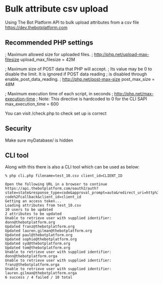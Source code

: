 
# Bulk attribute csv upload

Using The Bot Platform API to bulk upload attributes from a csv file
https://dev.thebotplatform.com

## Recommended PHP settings

; Maximum allowed size for uploaded files.
; http://php.net/upload-max-filesize
upload_max_filesize = 42M

; Maximum size of POST data that PHP will accept.
; Its value may be 0 to disable the limit. It is ignored if POST data reading
; is disabled through enable_post_data_reading.
; http://php.net/post-max-size
post_max_size = 48M

; Maximum execution time of each script, in seconds
; http://php.net/max-execution-time
; Note: This directive is hardcoded to 0 for the CLI SAPI
max_execution_time = 600

You can visit /check.php to check set up is correct

## Security

Make sure myDatabase/ is hidden

## CLI tool

Along with this there is also a CLI tool which can be used as below:

```
% php cli.php filename=test_10.csv client_id=CLIENT_ID

Open the following URL in a browser to continue
https://api.thebotplatform.com/oauth2/auth?state=state&response_type=code&approval_prompt=auto&redirect_uri=http%3A%2F%2F127.0.0.1%3A8080%2Fauthorization-code%2Fcallback&client_id=client_id
Getting an access token...
Loading attributes from test_10.csv
10 users to be updated
2 attributes to be updated
Unable to retrieve user with supplied identifier: donn@thebotplatform.org
Updated franz@thebotplatform.org
Updated lauren.gilman@thebotplatform.org
Updated paul@thebotplatform.org
Updated sophie@thebotplatform.org
Updated syd@thebotplatform.org
Updated tom@thebotplatform.org
Unable to retrieve user with supplied identifier: donn@thebotplatform.orga
Unable to retrieve user with supplied identifier: franz@thebotplatform.orga
Unable to retrieve user with supplied identifier: lauren.gilman@thebotplatform.orga
6 success / 4 failed / 10 total
```